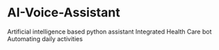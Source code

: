# AI-Voice-Assistant
Artificial intelligence based python assistant
Integrated Health Care bot
Automating daily activities
